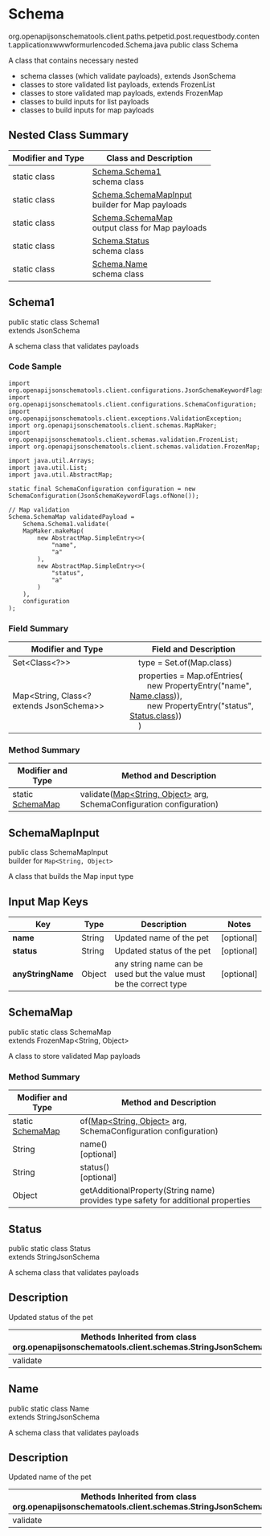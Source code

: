 # Schema
org.openapijsonschematools.client.paths.petpetid.post.requestbody.content.applicationxwwwformurlencoded.Schema.java
public class Schema

A class that contains necessary nested
- schema classes (which validate payloads), extends JsonSchema
- classes to store validated list payloads, extends FrozenList
- classes to store validated map payloads, extends FrozenMap
- classes to build inputs for list payloads
- classes to build inputs for map payloads

## Nested Class Summary
| Modifier and Type | Class and Description |
| ----------------- | ---------------------- |
| static class | [Schema.Schema1](#schema1)<br> schema class |
| static class | [Schema.SchemaMapInput](#schemamapinput)<br> builder for Map payloads |
| static class | [Schema.SchemaMap](#schemamap)<br> output class for Map payloads |
| static class | [Schema.Status](#status)<br> schema class |
| static class | [Schema.Name](#name)<br> schema class |

## Schema1
public static class Schema1<br>
extends JsonSchema

A schema class that validates payloads

### Code Sample
```
import org.openapijsonschematools.client.configurations.JsonSchemaKeywordFlags;
import org.openapijsonschematools.client.configurations.SchemaConfiguration;
import org.openapijsonschematools.client.exceptions.ValidationException;
import org.openapijsonschematools.client.schemas.MapMaker;
import org.openapijsonschematools.client.schemas.validation.FrozenList;
import org.openapijsonschematools.client.schemas.validation.FrozenMap;

import java.util.Arrays;
import java.util.List;
import java.util.AbstractMap;

static final SchemaConfiguration configuration = new SchemaConfiguration(JsonSchemaKeywordFlags.ofNone());

// Map validation
Schema.SchemaMap validatedPayload =
    Schema.Schema1.validate(
    MapMaker.makeMap(
        new AbstractMap.SimpleEntry<>(
            "name",
            "a"
        ),
        new AbstractMap.SimpleEntry<>(
            "status",
            "a"
        )
    ),
    configuration
);
```

### Field Summary
| Modifier and Type | Field and Description |
| ----------------- | ---------------------- |
| Set<Class<?>> | &nbsp;&nbsp;&nbsp;&nbsp;type = Set.of(Map.class)<br/> |
| Map<String, Class<? extends JsonSchema>> | &nbsp;&nbsp;&nbsp;&nbsp;properties = Map.ofEntries(<br>&nbsp;&nbsp;&nbsp;&nbsp;&nbsp;&nbsp;&nbsp;&nbsp;new PropertyEntry("name", [Name.class](#name))),<br>&nbsp;&nbsp;&nbsp;&nbsp;&nbsp;&nbsp;&nbsp;&nbsp;new PropertyEntry("status", [Status.class](#status)))<br>&nbsp;&nbsp;&nbsp;&nbsp;)<br> |

### Method Summary
| Modifier and Type | Method and Description |
| ----------------- | ---------------------- |
| static [SchemaMap](#schemamap) | validate([Map<String, Object>](#schemamapinput) arg, SchemaConfiguration configuration) |

## SchemaMapInput
public class SchemaMapInput<br>
builder for `Map<String, Object>`

A class that builds the Map input type

## Input Map Keys
| Key | Type |  Description | Notes |
| --- | ---- | ------------ | ----- |
| **name** | String | Updated name of the pet | [optional] |
| **status** | String | Updated status of the pet | [optional] |
| **anyStringName** | Object | any string name can be used but the value must be the correct type | [optional] |

## SchemaMap
public static class SchemaMap<br>
extends FrozenMap<String, Object>

A class to store validated Map payloads

### Method Summary
| Modifier and Type | Method and Description |
| ----------------- | ---------------------- |
| static [SchemaMap](#schemamap) | of([Map<String, Object>](#schemamapinput) arg, SchemaConfiguration configuration) |
| String | name()<br>[optional] |
| String | status()<br>[optional] |
| Object | getAdditionalProperty(String name)<br>provides type safety for additional properties |

## Status
public static class Status<br>
extends StringJsonSchema

A schema class that validates payloads

## Description
Updated status of the pet

| Methods Inherited from class org.openapijsonschematools.client.schemas.StringJsonSchema |
| ------------------------------------------------------------------ |
| validate                                                           |

## Name
public static class Name<br>
extends StringJsonSchema

A schema class that validates payloads

## Description
Updated name of the pet

| Methods Inherited from class org.openapijsonschematools.client.schemas.StringJsonSchema |
| ------------------------------------------------------------------ |
| validate                                                           |
